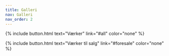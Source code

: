 ```yaml
---
title: Galleri
nav: Galleri
nav_order: 2
---
```


{% include button.html text="Værker" link="#all"  color="none" %}

{% include button.html text="Værker til salg" link="#foresale" color="none" %}